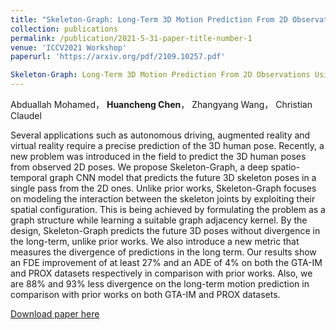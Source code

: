 ```yaml
---
title: "Skeleton-Graph: Long-Term 3D Motion Prediction From 2D Observations Using Deep Spatio-Temporal Graph CNNs"
collection: publications
permalink: /publication/2021-5-31-paper-title-number-1
venue: 'ICCV2021 Workshop'
paperurl: 'https://arxiv.org/pdf/2109.10257.pdf'

Skeleton-Graph: Long-Term 3D Motion Prediction From 2D Observations Using Deep Spatio-Temporal Graph CNNs
---
```

Abduallah Mohamed， **Huancheng Chen**， Zhangyang Wang， Christian Claudel

Several applications such as autonomous driving, augmented reality and virtual reality require a precise prediction of the 3D human pose. Recently, a new problem was introduced in the field to predict the 3D human poses from observed 2D poses. We propose Skeleton-Graph, a deep spatio-temporal graph CNN model that predicts the future 3D skeleton poses in a single pass from the 2D ones. Unlike prior works, Skeleton-Graph focuses on modeling the interaction between the skeleton joints by exploiting their spatial configuration. This is being achieved by formulating the problem as a graph structure while learning a suitable graph adjacency kernel. By the design, Skeleton-Graph predicts the future 3D poses without divergence in the long-term, unlike prior works. We also introduce a new metric that measures the divergence of predictions in the long term. Our results show an FDE improvement of at least 27% and an ADE of 4% on both the GTA-IM and PROX datasets respectively in comparison with prior works. Also, we are 88% and 93% less divergence on the long-term motion prediction in comparison with prior works on both GTA-IM and PROX datasets. 

[Download paper here](https://arxiv.org/pdf/2109.10257.pdf)

